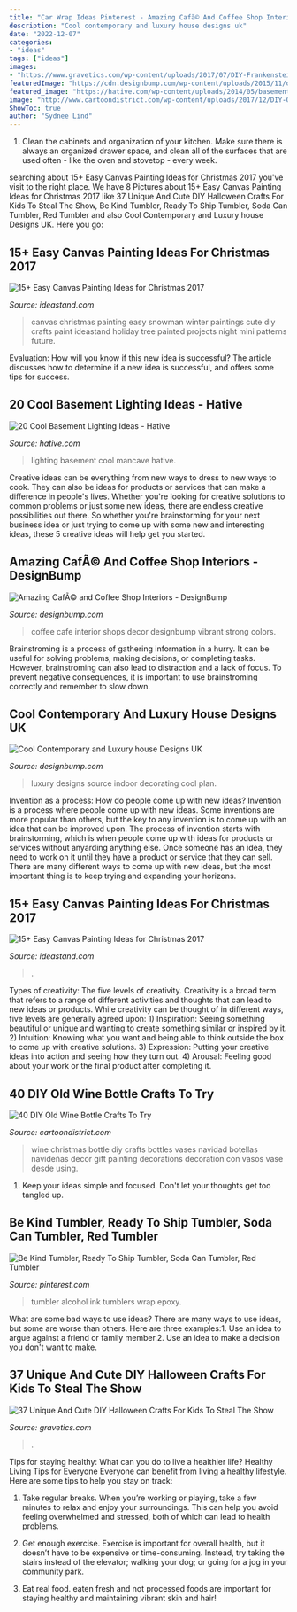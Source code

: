 ```yaml
---
title: "Car Wrap Ideas Pinterest - Amazing Cafã© And Coffee Shop Interiors"
description: "Cool contemporary and luxury house designs uk"
date: "2022-12-07"
categories:
- "ideas"
tags: ["ideas"]
images:
- "https://www.gravetics.com/wp-content/uploads/2017/07/DIY-Frankenstein-Marshmallows-halloween.jpg"
featuredImage: "https://cdn.designbump.com/wp-content/uploads/2015/11/open-plan-house-with-an-indoor-swimming-pool.jpg"
featured_image: "https://hative.com/wp-content/uploads/2014/05/basement-lighting-ideas/17-mancave-lighting.jpg"
image: "http://www.cartoondistrict.com/wp-content/uploads/2017/12/DIY-Old-Wine-Bottle-Crafts28.jpg"
ShowToc: true
author: "Sydnee Lind"
---
```



1. Clean the cabinets and organization of your kitchen. Make sure there is always an organized drawer space, and clean all of the surfaces that are used often - like the oven and stovetop - every week.

	

		
searching about 15+ Easy Canvas Painting Ideas for Christmas 2017 you've visit to the right place. We have 8 Pictures about 15+ Easy Canvas Painting Ideas for Christmas 2017 like 37 Unique And Cute DIY Halloween Crafts For Kids To Steal The Show, Be Kind Tumbler, Ready To Ship Tumbler, Soda Can Tumbler, Red Tumbler and also Cool Contemporary and Luxury house Designs UK. Here you go:
		
    
## 15+ Easy Canvas Painting Ideas For Christmas 2017

<img loading=lazy src="http://ideastand.com/wp-content/uploads/2016/10/canvas-paintings/7-canvas-paintings-for-christmas.jpg" onerror="this.onerror=null;this.src='https://tse4.mm.bing.net/th?id=OIP.014YoQQdr6UOKXLPz16hLgHaNq&amp;pid=15.1';" alt="15+ Easy Canvas Painting Ideas for Christmas 2017">

_Source: ideastand.com_

>canvas christmas painting easy snowman winter paintings cute diy crafts paint ideastand holiday tree painted projects night mini patterns future. 

	

Evaluation: How will you know if this new idea is successful?
The article discusses how to determine if a new idea is successful, and offers some tips for success.

    
## 20 Cool Basement Lighting Ideas - Hative

<img loading=lazy src="https://hative.com/wp-content/uploads/2014/05/basement-lighting-ideas/17-mancave-lighting.jpg" onerror="this.onerror=null;this.src='https://tse4.mm.bing.net/th?id=OIP.Lv5P2XWwy28z3Ls7FBCDywHaJ4&amp;pid=15.1';" alt="20 Cool Basement Lighting Ideas - Hative">

_Source: hative.com_

>lighting basement cool mancave hative. 

	

Creative ideas can be everything from new ways to dress to new ways to cook. They can also be ideas for products or services that can make a difference in people's lives. Whether you're looking for creative solutions to common problems or just some new ideas, there are endless creative possibilities out there. So whether you're brainstorming for your next business idea or just trying to come up with some new and interesting ideas, these 5 creative ideas will help get you started.

    
## Amazing CafÃ© And Coffee Shop Interiors - DesignBump

<img loading=lazy src="https://cdn.designbump.com/wp-content/uploads/2014/12/cafe-design-002.jpg" onerror="this.onerror=null;this.src='https://tse2.mm.bing.net/th?id=OIP.iECkh0JVBXxpQ0iuSg1GlQHaLH&amp;pid=15.1';" alt="Amazing CafÃ© and Coffee Shop Interiors - DesignBump">

_Source: designbump.com_

>coffee cafe interior shops decor designbump vibrant strong colors. 

	

Brainstroming is a process of gathering information in a hurry. It can be useful for solving problems, making decisions, or completing tasks. However, brainstroming can also lead to distraction and a lack of focus. To prevent negative consequences, it is important to use brainstroming correctly and remember to slow down.

    
## Cool Contemporary And Luxury House Designs UK

<img loading=lazy src="https://cdn.designbump.com/wp-content/uploads/2015/11/open-plan-house-with-an-indoor-swimming-pool.jpg" onerror="this.onerror=null;this.src='https://tse4.mm.bing.net/th?id=OIP.qkwOsSYJOmyZf8c0OavkAQHaLG&amp;pid=15.1';" alt="Cool Contemporary and Luxury house Designs UK">

_Source: designbump.com_

>luxury designs source indoor decorating cool plan. 

	

Invention as a process: How do people come up with new ideas?
Invention is a process where people come up with new ideas. Some inventions are more popular than others, but the key to any invention is to come up with an idea that can be improved upon. The process of invention starts with brainstorming, which is when people come up with ideas for products or services without anyarding anything else. Once someone has an idea, they need to work on it until they have a product or service that they can sell. There are many different ways to come up with new ideas, but the most important thing is to keep trying and expanding your horizons.

    
## 15+ Easy Canvas Painting Ideas For Christmas 2017

<img loading=lazy src="https://ideastand.com/wp-content/uploads/2016/10/canvas-paintings/9-canvas-paintings-for-christmas.jpg" onerror="this.onerror=null;this.src='https://tse4.mm.bing.net/th?id=OIP.uSiBswElnbKPipNR7xydTAHaPU&amp;pid=15.1';" alt="15+ Easy Canvas Painting Ideas for Christmas 2017">

_Source: ideastand.com_

>. 

	

Types of creativity: The five levels of creativity.
Creativity is a broad term that refers to a range of different activities and thoughts that can lead to new ideas or products. While creativity can be thought of in different ways, five levels are generally agreed upon: 1) Inspiration: Seeing something beautiful or unique and wanting to create something similar or inspired by it. 
2) Intuition: Knowing what you want and being able to think outside the box to come up with creative solutions. 
3) Expression: Putting your creative ideas into action and seeing how they turn out. 
4) Arousal: Feeling good about your work or the final product after completing it.

    
## 40 DIY Old Wine Bottle Crafts To Try

<img loading=lazy src="http://www.cartoondistrict.com/wp-content/uploads/2017/12/DIY-Old-Wine-Bottle-Crafts28.jpg" onerror="this.onerror=null;this.src='https://tse4.mm.bing.net/th?id=OIP.kPbLsidjbIsNI6OiIjUzAwHaJ4&amp;pid=15.1';" alt="40 DIY Old Wine Bottle Crafts To Try">

_Source: cartoondistrict.com_

>wine christmas bottle diy crafts bottles vases navidad botellas navideñas decor gift painting decorations decoration con vasos vase desde using. 

	

1. Keep your ideas simple and focused. Don't let your thoughts get too tangled up.

    
## Be Kind Tumbler, Ready To Ship Tumbler, Soda Can Tumbler, Red Tumbler

<img loading=lazy src="https://i.pinimg.com/736x/58/5a/54/585a5443f5e288570473d395676b9db7.jpg" onerror="this.onerror=null;this.src='https://tse1.mm.bing.net/th?id=OIP.9ZpA3T6RiJ-8iQ8sTt08sAHaLD&amp;pid=15.1';" alt="Be Kind Tumbler, Ready To Ship Tumbler, Soda Can Tumbler, Red Tumbler">

_Source: pinterest.com_

>tumbler alcohol ink tumblers wrap epoxy. 

	

What are some bad ways to use ideas?
There are many ways to use ideas, but some are worse than others. Here are three examples:1. Use an idea to argue against a friend or family member.2. Use an idea to make a decision you don't want to make.
    
## 37 Unique And Cute DIY Halloween Crafts For Kids To Steal The Show

<img loading=lazy src="https://www.gravetics.com/wp-content/uploads/2017/07/DIY-Frankenstein-Marshmallows-halloween.jpg" onerror="this.onerror=null;this.src='https://tse1.mm.bing.net/th?id=OIP.Ooj45e6SSSbmtGExALmi0AHaY7&amp;pid=15.1';" alt="37 Unique And Cute DIY Halloween Crafts For Kids To Steal The Show">

_Source: gravetics.com_

>. 

	

Tips for staying healthy: What can you do to live a healthier life?
Healthy Living Tips for Everyone
Everyone can benefit from living a healthy lifestyle. Here are some tips to help you stay on track:

1. Take regular breaks. When you’re working or playing, take a few minutes to relax and enjoy your surroundings. This can help you avoid feeling overwhelmed and stressed, both of which can lead to health problems.

2. Get enough exercise. Exercise is important for overall health, but it doesn’t have to be expensive or time-consuming. Instead, try taking the stairs instead of the elevator; walking your dog; or going for a jog in your community park.

3. Eat real food. eaten fresh and not processed foods are important for staying healthy and maintaining vibrant skin and hair!

